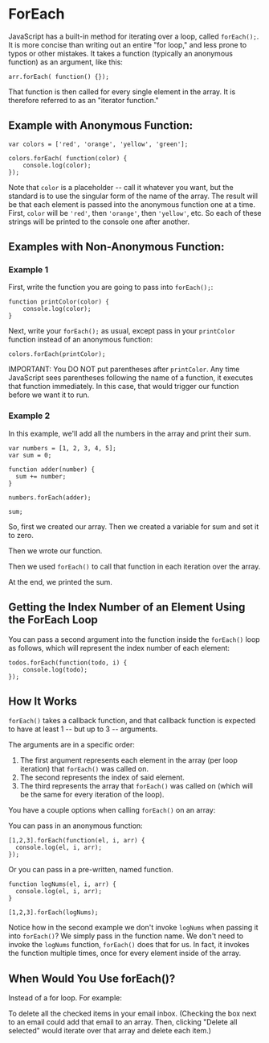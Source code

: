 # ForEach

JavaScript has a built-in method for iterating over a loop, called `forEach();`. It is more concise than writing out an entire "for loop," and less prone to typos or other mistakes. It takes a function (typically an anonymous function) as an argument, like this:

`arr.forEach( function() {});`

That function is then called for every single element in the array. It is therefore referred to as an "iterator function."


## Example with Anonymous Function:

```
var colors = ['red', 'orange', 'yellow', 'green'];

colors.forEach( function(color) {
	console.log(color);
});
```

Note that `color` is a placeholder -- call it whatever you want, but the standard is to use the singular form of the name of the array. The result will be that each element is passed into the anonymous function one at a time. First, `color` will be `'red'`, then `'orange'`, then `'yellow'`, etc. So each of these strings will be printed to the console one after another.


## Examples with Non-Anonymous Function:

### Example 1

First, write the function you are going to pass into `forEach();`:

```
function printColor(color) {
	console.log(color);
}
```

Next, write your `forEach();` as usual, except pass in your `printColor` function instead of an anonymous function:

`colors.forEach(printColor);`

IMPORTANT: You DO NOT put parentheses after `printColor`. Any time JavaScript sees parentheses following the name of a function, it executes that function immediately. In this case, that would trigger our function before we want it to run.


### Example 2

In this example, we'll add all the numbers in the array and print their sum.

```
var numbers = [1, 2, 3, 4, 5];
var sum = 0;

function adder(number) {
  sum += number;
}

numbers.forEach(adder);

sum;
```

So, first we created our array. Then we created a variable for sum and set it to zero.

Then we wrote our function.

Then we used `forEach()` to call that function in each iteration over the array.

At the end, we printed the sum.


## Getting the Index Number of an Element Using the ForEach Loop

You can pass a second argument into the function inside the `forEach()` loop as follows, which will represent the index number of each element:

```
todos.forEach(function(todo, i) {
	console.log(todo);
});
```


## How It Works

`forEach()` takes a callback function, and that callback function is expected to have at least 1 -- but up to 3 -- arguments.

The arguments are in a specific order:

1. The first argument represents each element in the array (per loop iteration) that `forEach()` was called on.
2. The second represents the index of said element.
3. The third represents the array that `forEach()` was called on (which will be the same for every iteration of the loop).

You have a couple options when calling `forEach()` on an array:

You can pass in an anonymous function:

```
[1,2,3].forEach(function(el, i, arr) {
  console.log(el, i, arr);
});
```

Or you can pass in a pre-written, named function.

```
function logNums(el, i, arr) {
  console.log(el, i, arr);
}
 
[1,2,3].forEach(logNums);
```

Notice how in the second example we don't invoke `logNums` when passing it into `forEach()`? We simply pass in the function name. We don't need to invoke the `logNums` function, `forEach()` does that for us. In fact, it invokes the function multiple times, once for every element inside of the array.


## When Would You Use forEach()?

Instead of a for loop. For example:

To delete all the checked items in your email inbox. (Checking the box next to an email could add that email to an array. Then, clicking "Delete all selected" would iterate over that array and delete each item.)